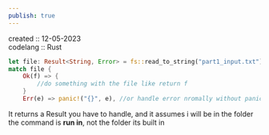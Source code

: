 ```yaml
---  
publish: true  
---  
```

created :: 12-05-2023  
codelang :: Rust  
  
```rust  
let file: Result<String, Error> = fs::read_to_string("part1_input.txt");  
match file {  
	Ok(f) => {  
		//do something with the file like return f  
	}  
	Err(e) => panic!("{}", e), //or handle error nromally without panicking  
```  
  
It returns a Result you have to handle, and it assumes i will be in the folder the command is **run in**, not the folder its built in